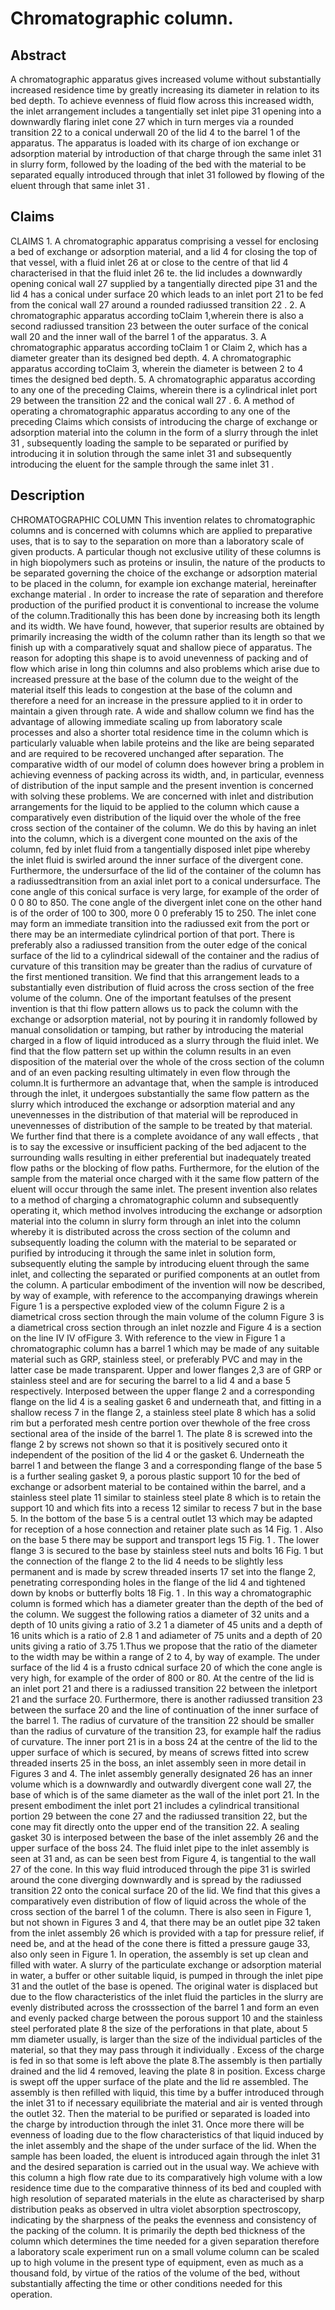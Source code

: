 # Chromatographic column.

## Abstract
A chromatographic apparatus gives increased volume without substantially increased residence time by greatly increasing its diameter in relation to its bed depth. To achieve evenness of fluid flow across this increased width, the inlet arrangement includes a tangentially set inlet pipe 31 opening into a downwardly flaring inlet cone 27 which in turn merges via a rounded transition 22 to a conical underwall 20 of the lid 4 to the barrel 1 of the apparatus. The apparatus is loaded with its charge of ion exchange or adsorption material by introduction of that charge through the same inlet 31 in slurry form, followed by the loading of the bed with the material to be separated equally introduced through that inlet 31 followed by flowing of the eluent through that same inlet 31 .

## Claims
CLAIMS 1. A chromatographic apparatus comprising a vessel for enclosing a bed of exchange or adsorption material, and a lid 4 for closing the top of that vessel, with a fluid inlet 26 at or close to the centre of that lid 4 characterised in that the fluid inlet 26 te. the lid includes a downwardly opening conical wall 27 supplied by a tangentially directed pipe 31 and the lid 4 has a conical under surface 20 which leads to an inlet port 21 to be fed from the conical wall 27 around a rounded radiussed transition 22 . 2. A chromatographic apparatus according toClaim 1,wherein there is also a second radiussed transition 23 between the outer surface of the conical wall 20 and the inner wall of the barrel 1 of the apparatus. 3. A chromatographic apparatus according toClaim 1 or Claim 2, which has a diameter greater than its designed bed depth. 4. A chromatographic apparatus according toClaim 3, wherein the diameter is between 2 to 4 times the designed bed depth. 5. A chromatographic apparatus according to any one of the preceding Claims, wherein there is a cylindrical inlet port 29 between the transition 22 and the conical wall 27 . 6. A method of operating a chromatographic apparatus according to any one of the preceding Claims which consists of introducing the charge of exchange or adsorption material into the column in the form of a slurry through the inlet 31 , subsequently loading the sample to be separated or purified by introducing it in solution through the same inlet 31 and subsequently introducing the eluent for the sample through the same inlet 31 .

## Description
CHROMATOGRAPHIC COLUMN This invention relates to chromatographic columns and is concerned with columns which are applied to preparative uses, that is to say to the separation on more than a laboratory scale of given products. A particular though not exclusive utility of these columns is in high biopolymers such as proteins or insulin, the nature of the products to be separated governing the choice of the exchange or adsorption material to be placed in the column, for example ion exchange material, hereinafter exchange material . In order to increase the rate of separation and therefore production of the purified product it is conventional to increase the volume of the column.Traditionally this has been done by increasing both its length and its width. We have found, however, that superior results are obtained by primarily increasing the width of the column rather than its length so that we finish up with a comparatively squat and shallow piece of apparatus. The reason for adopting this shape is to avoid unevenness of packing and of flow which arise in long thin columns and also problems which arise due to increased pressure at the base of the column due to the weight of the material itself this leads to congestion at the base of the column and therefore a need for an increase in the pressure applied to it in order to maintain a given through rate. A wide and shallow column we find has the advantage of allowing immediate scaling up from laboratory scale processes and also a shorter total residence time in the column which is particularly valuable when labile proteins and the like are being separated and are required to be recovered unchanged after separation. The comparative width of our model of column does however bring a problem in achieving evenness of packing across its width, and, in particular, evenness of distribution of the input sample and the present invention is concerned with solving these problems. We are concerned with inlet and distribution arrangements for the liquid to be applied to the column which cause a comparatively even distribution of the liquid over the whole of the free cross section of the container of the column. We do this by having an inlet into the column, which is a divergent cone mounted on the axis of the column, fed by inlet fluid from a tangentially disposed inlet pipe whereby the inlet fluid is swirled around the inner surface of the divergent cone. Furthermore, the undersurface of the lid of the container of the column has a radiussedtransition from an axial inlet port to a conical undersurface. The cone angle of this conical surface is very large, for example of the order of 0 0 80 to 850. The cone angle of the divergent inlet cone on the other hand is of the order of 100 to 300, more 0 0 preferably 15 to 250. The inlet cone may form an immediate transition into the radiussed exit from the port or there may be an intermediate cylindrical portion of that port. There is preferably also a radiussed transition from the outer edge of the conical surface of the lid to a cylindrical sidewall of the container and the radius of curvature of this transition may be greater than the radius of curvature of the first mentioned transition. We find that this arrangement leads to a substantially even distribution of fluid across the cross section of the free volume of the column. One of the important featulses of the present invention is that thi flow pattern allows us to pack the column with the exchange or adsorption material, not by pouring it in randomly followed by manual consolidation or tamping, but rather by introducing the material charged in a flow of liquid introduced as a slurry through the fluid inlet. We find that the flow pattern set up within the column results in an even disposition of the material over the whole of the cross section of the column and of an even packing resulting ultimately in even flow through the column.It is furthermore an advantage that, when the sample is introduced through the inlet, it undergoes substantially the same flow pattern as the slurry which introduced the exchange or adsorption material and any unevennesses in the distribution of that material will be reproduced in unevennesses of distribution of the sample to be treated by that material. We further find that there is a complete avoidance of any wall effects , that is to say the excessive or insufficient packing of the bed adjacent to the surrounding walls resulting in either preferential but inadequately treated flow paths or the blocking of flow paths. Furthermore, for the elution of the sample from the material once charged with it the same flow pattern of the eluent will occur through the same inlet. The present invention also relates to a method of charging a chromatographic column and subsequently operating it, which method involves introducing the exchange or adsorption material into the column in slurry form through an inlet into the column whereby it is distributed across the cross section of the column and subsequently loading the column with the material to be separated or purified by introducing it through the same inlet in solution form, subsequently eluting the sample by introducing eluent through the same inlet, and collecting the separated or purified components at an outlet from the column. A particular embodiment of the invention will now be described, by way of example, with reference to the accompanying drawings wherein Figure 1 is a perspective exploded view of the column Figure 2 is a diametrical cross section through the main volume of the column Figure 3 is a diametrical cross section through an inlet nozzle and Figure 4 is a section on the line IV IV ofFigure 3. With reference to the view in Figure 1 a chromatographic column has a barrel 1 which may be made of any suitable material such as GRP, stainless steel, or preferably PVC and may in the latter case be made transparent. Upper and lower flanges 2,3 are of GRP or stainless steel and are for securing the barrel to a lid 4 and a base 5 respectively. Interposed between the upper flange 2 and a corresponding flange on the lid 4 is a sealing gasket 6 and underneath that, and fitting in a shallow recess 7 in the flange 2, a stainless steel plate 8 which has a solid rim but a perforated mesh centre portion over thewhole of the free cross sectional area of the inside of the barrel 1. The plate 8 is screwed into the flange 2 by screws not shown so that it is positively secured onto it independent of the position of the lid 4 or the gasket 6. Underneath the barrel 1 and between the flange 3 and a corresponding flange of the base 5 is a further sealing gasket 9, a porous plastic support 10 for the bed of exchange or adsorbent material to be contained within the barrel, and a stainless steel plate 11 similar to stainless steel plate 8 which is to retain the support 10 and which fits into a recess 12 similar to recess 7 but in the base 5. In the bottom of the base 5 is a central outlet 13 which may be adapted for reception of a hose connection and retainer plate such as 14 Fig. 1 . Also on the base 5 there may be support and transport legs 15 Fig. 1 . The lower flange 3 is secured to the base by stainless steel nuts and bolts 16 Fig. 1 but the connection of the flange 2 to the lid 4 needs to be slightly less permanent and is made by screw threaded inserts 17 set into the flange 2, penetrating corresponding holes in the flange of the lid 4 and tightened down by knobs or butterfly bolts 18 Fig. 1 . In this way a chromatographic column is formed which has a diameter greater than the depth of the bed of the column. We suggest the following ratios a diameter of 32 units and a depth of 10 units giving a ratio of 3.2 1 a diameter of 45 units and a depth of 16 units which is a ratio of 2.8 1 and adiameter of 75 units and a depth of 20 units giving a ratio of 3.75 1.Thus we propose that the ratio of the diameter to the width may be within a range of 2 to 4, by way of example. The under surface of the lid 4 is a frusto cdnical surface 20 of which the cone angle is very high, for example of the order of 800 or 80. At the centre of the lid is an inlet port 21 and there is a radiussed transition 22 between the inletport 21 and the surface 20. Furthermore, there is another radiussed transition 23 between the surface 20 and the line of continuation of the inner surface of the barrel 1. The radius of curvature of the transition 22 should be smaller than the radius of curvature of the transition 23, for example half the radius of curvature. The inner port 21 is in a boss 24 at the centre of the lid to the upper surface of which is secured, by means of screws fitted into screw threaded inserts 25 in the boss, an inlet assembly seen in more detail in Figures 3 and 4. The inlet assembly generally designated 26 has an inner volume which is a downwardly and outwardly divergent cone wall 27, the base of which is of the same diameter as the wall of the inlet port 21. In the present embodiment the inlet port 21 includes a cylindrical transitional portion 29 between the cone 27 and the radiussed transition 22, but the cone may fit directly onto the upper end of the transition 22. A sealing gasket 30 is interposed between the base of the inlet assembly 26 and the upper surface of the boss 24. The fluid inlet pipe to the inlet assembly is seen at 31 and, as can be seen best from Figure 4, is tangential to the wall 27 of the cone. In this way fluid introduced through the pipe 31 is swirled around the cone diverging downwardly and is spread by the radiussed transition 22 onto the conical surface 20 of the lid. We find that this gives a comparatively even distribution of flow of liquid across the whole of the cross section of the barrel 1 of the column. There is also seen in Figure 1, but not shown in Figures 3 and 4, that there may be an outlet pipe 32 taken from the inlet assembly 26 which is provided with a tap for pressure relief, if need be, and at the head of the cone there is fitted a pressure gauge 33, also only seen in Figure 1. In operation, the assembly is set up clean and filled with water. A slurry of the particulate exchange or adsorption material in water, a buffer or other suitable liquid, is pumped in through the inlet pipe 31 and the outlet of the base is opened. The original water is displaced but due to the flow characteristics of the inlet fluid the particles in the slurry are evenly distributed across the crosssection of the barrel 1 and form an even and evenly packed charge between the porous support 10 and the stainless steel perforated plate 8 the size of the perforations in that plate, about 5 mm diameter usually, is larger than the size of the individual particles of the material, so that they may pass through it individually . Excess of the charge is fed in so that some is left above the plate 8.The assembly is then partially drained and the lid 4 removed, leaving the plate 8 in position. Excess charge is swept off the upper surface of the plate and the lid re assembled. The assembly is then refilled with liquid, this time by a buffer introduced through the inlet 31 to if necessary equilibriate the material and air is vented through the outlet 32. Then the material to be purified or separated is loaded into the charge by introduction through the inlet 31. Once more there will be evenness of loading due to the flow characteristics of that liquid induced by the inlet assembly and the shape of the under surface of the lid. When the sample has been loaded, the eluent is introduced again through the inlet 31 and the desired separation is carried out in the usual way. We achieve with this column a high flow rate due to its comparatively high volume with a low residence time due to the comparative thinness of its bed and coupled with high resolution of separated materials in the elute as characterised by sharp distribution peaks as observed in ultra violet absorption spectroscopy, indicating by the sharpness of the peaks the evenness and consistency of the packing of the column. It is primarily the depth bed thickness of the column which determines the time needed for a given separation therefore a laboratory scale experiment run on a small volume column can be scaled up to high volume in the present type of equipment, even as much as a thousand fold, by virtue of the ratios of the volume of the bed, without substantially affecting the time or other conditions needed for this operation.